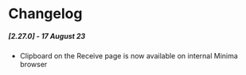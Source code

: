 # Changelog

##### [2.27.0] - 17 August 23

- Clipboard on the Receive page is now available on internal Minima browser
